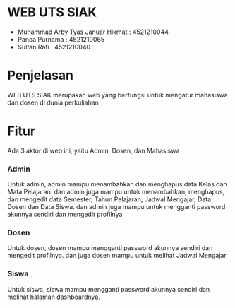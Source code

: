 # WEB UTS SIAK
- Muhammad Arby Tyas Januar Hikmat : 4521210044
- Panca Purnama : 4521210065
- Sultan Rafi : 4521210040
# Penjelasan
WEB UTS SIAK merupakan web yang berfungsi untuk mengatur mahasiswa dan dosen di dunia perkuliahan
# Fitur
Ada 3 aktor di web ini, yaitu Admin, Dosen, dan Mahasiswa
### Admin
Untuk admin, admin mampu menambahkan dan menghapus data Kelas dan Mata Pelajaran. dan admin juga mampu untuk menambahkan, menghapus, dan mengedit data Semester, Tahun Pelajaran, Jadwal Mengajar, Data Dosen dan Data Siswa. dan admin juga mampu untuk mengganti password akunnya sendiri dan mengedit profilnya
### Dosen
Untuk dosen, dosen mampu mengganti password akunnya sendiri dan mengedit profilnya. dan juga dosen mampu untuk melihat Jadwal Mengajar
### Siswa
Untuk siswa, siswa mampu mengganti password akunnya sendiri dan melihat halaman dashboardnya.
